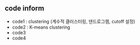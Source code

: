## code inform
- code1 : clustering (계수적 클러스터링, 덴드로그램, cutoff 설정)
- code2 : K-means clustering
- code3
- code4
